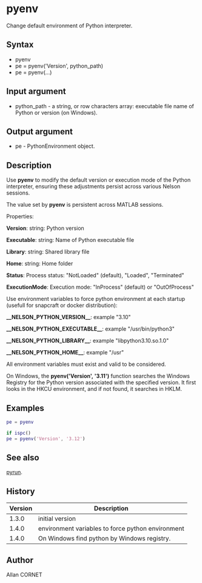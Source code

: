 # pyenv

Change default environment of Python interpreter.

## Syntax

- pyenv
- pe = pyenv('Version', python_path)
- pe = pyenv(...)

## Input argument

- python_path - a string, or row characters array: executable file name of Python or version (on Windows).

## Output argument

- pe - PythonEnvironment object.

## Description

  <p>Use <b>pyenv</b> to modify the default version or execution mode of the Python interpreter, ensuring these adjustments persist across various Nelson sessions.</p>
  <p>The value set by <b>pyenv</b> is persistent across MATLAB sessions.</p>
  <p/>
  <p>Properties:</p>
  <p><b>Version</b>: string: Python version</p>
  <p><b>Executable</b>: string: Name of Python executable file</p>
  <p><b>Library</b>: string: Shared library file</p>
  <p><b>Home</b>: string: Home folder</p>
  <p><b>Status</b>: Process status: "NotLoaded" (default), "Loaded", "Terminated"</p>
  <p><b>ExecutionMode</b>: Execution mode: "InProcess" (default) or "OutOfProcess"</p>
  <p/>
  <p>Use environment variables to force python environment at each startup (usefull for snapcraft or docker distribution):</p>
  <p/>
  <p><b>__NELSON_PYTHON_VERSION__</b>:  example "3.10"</p>
  <p><b>__NELSON_PYTHON_EXECUTABLE__</b>: example  "/usr/bin/python3"</p>
  <p><b>__NELSON_PYTHON_LIBRARY__</b>: example "libpython3.10.so.1.0"</p>
  <p><b>__NELSON_PYTHON_HOME__</b>: example "/usr"</p>
  <p>All environment variables must exist and valid to be considered.</p>
  <p/>
  <p>On Windows, the <b>pyenv('Version', '3.11')</b> function searches the Windows Registry for the Python version associated with the specified version. It first looks in the HKCU environment, and if not found, it searches in HKLM.</p>

## Examples

```matlab
pe = pyenv
```

```matlab
if ispc()
pe = pyenv('Version', '3.12')
```

## See also

[pyrun](pyrun.md).

## History

| Version | Description                                       |
| ------- | ------------------------------------------------- |
| 1.3.0   | initial version                                   |
| 1.4.0   | environment variables to force python environment |
| 1.4.0   | On Windows find python by Windows registry.       |

## Author

Allan CORNET

